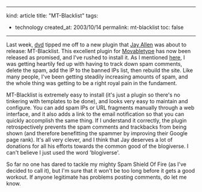 -----
kind: article
title: "MT-Blacklist"
tags:
- technology
created_at: 2003/10/14
permalink: mt-blacklist
toc: false
-----

<p>Last week, <a href="http://fuddland.org.uk/blog/">dvd</a> tipped me off to a new plugin that <a href="http://www.jayallen.org/journey/">Jay Allen</a> was about to release: MT-Blacklist. This excellent plugin for <a href="http://www.movabletype.org/">Movabletype</a> has now been released as promised, and I've rushed to install it. As I mentioned <a href="http://www.rousette.org.uk/mt-static/blog/archives/000458.html">here</a>, I was getting heartily fed up with having to track down spam comments, delete the spam, add the IP to the banned IPs list, then rebuild the site. Like many people, I've been getting steadily increasing amounts of spam, and the whole thing was getting to be a right royal pain in the fundament.</p>

<p>MT-Blacklist is extremely easy to install (it's just a plugin so there's no tinkering with templates to be done), and looks very easy to maintain and configure. You can add spam IPs or URL fragments manually through a web interface, and it also adds a link to the email notification so that you can quickly accomplish the same thing. If I understand it correctly, the plugin retrospectively prevents the spam comments and trackbacks from being shown (and therefore benefitting the spammer by improving their Google page rank). It's all very clever, and I think that Jay deserves a lot of donations for all his efforts towards the common good of the blogiverse. I can't believe I just used the word 'blogiverse'.</p>

<p>So far no one has dared to tackle my mighty Spam Shield Of Fire (as I've decided to call it), but I'm sure that it won't be too long before it gets a good workout. If anyone legitimate has problems posting comments, do let me know.</p>


